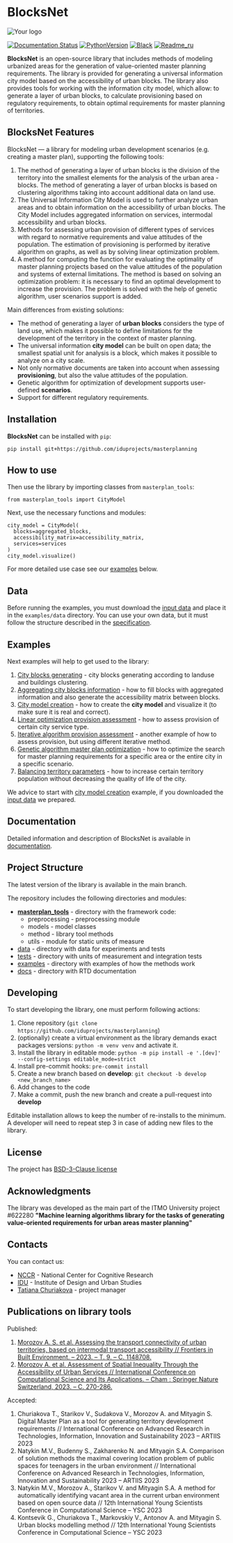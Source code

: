 # BlocksNet

![Your logo](https://i.ibb.co/jTVHdkp/background-without-some.png)

[![Documentation Status](https://readthedocs.org/projects/blocknet/badge/?version=latest)](https://blocknet.readthedocs.io/en/latest/?badge=latest)
[![PythonVersion](https://img.shields.io/badge/python-3.10-blue)](https://pypi.org/project/masterplan_tools/)
[![Black](https://img.shields.io/badge/code%20style-black-000000.svg)](https://github.com/psf/black)
[![Readme_ru](https://img.shields.io/badge/lang-ru-yellow.svg)](README-RU.md)

**BlocksNet** is an open-source library that includes methods of modeling urbanized areas for the generation of value-oriented master planning requirements. The library is provided for generating a universal information city model based on the accessibility of urban blocks. The library also provides tools for working with the information city model, which allow: to generate a layer of urban blocks, to calculate provisioning based on regulatory requirements, to obtain optimal requirements for master planning of territories.

## BlocksNet Features

BlocksNet — a library for modeling urban development scenarios (e.g. creating a master plan), supporting the following tools:

1. The method of generating a layer of urban blocks is the division of the territory into the smallest elements for the analysis of the urban area - blocks. The method of generating a layer of urban blocks is based on clustering algorithms taking into account additional data on land use.
2. The Universal Information City Model is used to further analyze urban areas and to obtain information on the accessibility of urban blocks. The City Model includes aggregated information on services, intermodal accessibility and urban blocks.
3. Methods for assessing urban provision of different types of services with regard to normative requirements and value attitudes of the population. The estimation of provisioning is performed by iterative algorithm on graphs, as well as by solving linear optimization problem.
4. A method for computing the function for evaluating the optimality of master planning projects based on the value attitudes of the population and systems of external limitations. The method is based on solving an optimization problem: it is necessary to find an optimal development to increase the provision. The problem is solved with the help of genetic algorithm, user scenarios support is added.

Main differences from existing solutions:

- The method of generating a layer of **urban blocks** considers the type of land use, which makes it possible to define limitations for the development of the territory in the context of master planning.
- The universal information **city model** can be built on open data; the smallest spatial unit for analysis is a block, which makes it possible to analyze on a city scale.
- Not only normative documents are taken into account when assessing **provisioning**, but also the value attitudes of the population.
- Genetic algorithm for optimization of development supports user-defined **scenarios**.
- Support for different regulatory requirements.

## Installation

**BlocksNet** can be installed with `pip`:

```
pip install git+https://github.com/iduprojects/masterplanning
```

## How to use

Then use the library by importing classes from `masterplan_tools`:

```
from masterplan_tools import CityModel
```

Next, use the necessary functions and modules:

```
city_model = CityModel(
  blocks=aggregated_blocks,
  accessibility_matrix=accessibility_matrix,
  services=services
)
city_model.visualize()
```

For more detailed use case see our [examples](#examples) below.

## Data

Before running the examples, you must download the [input data](https://drive.google.com/drive/folders/1xrLzJ2mcA0Qn7FG0ul8mTkfzKolvUoiP) and place it in the `examples/data` directory. You can use your own data, but it must follow the structure described in the [specification](https://blocknet.readthedocs.io/en/latest/index.html).

## Examples

Next examples will help to get used to the library:

1. [City blocks generating](examples/1%20blocks_cutter.ipynb) - city blocks generating according to landuse and buildings clustering.
2. [Aggregating city blocks information](examples/2%20data_getter.ipynb) - how to fill blocks with aggregated information and also generate the accessibility matrix between blocks.
3. [City model creation](examples/3%20city_model.ipynb) - how to create the **city model** and visualize it (to make sure it is real and correct).
4. [Linear optimization provision assessment](examples/3a%20city_model%20lp_provision.ipynb) - how to assess provision of certain city service type.
5. [Iterative algorithm provision assessment](examples/3b%20city_model%20iterative_provision.ipynb) - another example of how to assess provision, but using different iterative method.
6. [Genetic algorithm master plan optimization](examples/3d%20city_model%20genetic.ipynb) - how to optimize the search for master planning requirements for a specific area or the entire city in a specific scenario.
7. [Balancing territory parameters](examples/3c%20city_model%20balancer.ipynb) - how to increase certain territory population without decreasing the quality of life of the city.

We advice to start with [city model creation](examples/3%20city_model.ipynb) example, if you downloaded the [input data](https://drive.google.com/drive/folders/1xrLzJ2mcA0Qn7FG0ul8mTkfzKolvUoiP) we prepared.

## Documentation

Detailed information and description of BlocksNet is available in [documentation](https://blocknet.readthedocs.io/en/latest/).

## Project Structure

The latest version of the library is available in the main branch.

The repository includes the following directories and modules:

- [**masterplan_tools**](https://github.com/iduprojects/masterplanning/tree/main/masterplan_tools) - directory with the framework code:
  - preprocessing - preprocessing module
  - models - model classes
  - method - library tool methods
  - utils - module for static units of measure
- [data](https://github.com/iduprojects/masterplanning/tree/main/data) - directory with data for experiments and tests
- [tests](https://github.com/iduprojects/masterplanning/tree/main/tests) - directory with units of measurement and integration tests
- [examples](https://github.com/iduprojects/masterplanning/tree/main/examples) - directory with examples of how the methods work
- [docs](https://github.com/iduprojects/masterplanning/tree/main/docs) - directory with RTD documentation

## Developing

To start developing the library, one must perform following actions:

1. Clone repository (`git clone https://github.com/iduprojects/masterplanning`)
2. (optionally) create a virtual environment as the library demands exact packages versions: `python -m venv venv` and activate it.
3. Install the library in editable mode: `python -m pip install -e '.[dev]' --config-settings editable_mode=strict`
4. Install pre-commit hooks: `pre-commit install`
5. Create a new branch based on **develop**: `git checkout -b develop <new_branch_name>`
6. Add changes to the code
7. Make a commit, push the new branch and create a pull-request into **develop**

Editable installation allows to keep the number of re-installs to the minimum. A developer will need to repeat step 3 in case of adding new files to the library.

## License

The project has [BSD-3-Clause license](./LICENSE)

## Acknowledgments

The library was developed as the main part of the ITMO University project #622280 **"Machine learning algorithms library for the tasks of generating value-oriented requirements for urban areas master planning"**

## Contacts

You can contact us:

- [NCCR](https://actcognitive.org/o-tsentre/kontakty) - National Center for Cognitive Research
- [IDU](https://idu.itmo.ru/en/contacts/contacts.htm) - Institute of Design and Urban Studies
- [Tatiana Churiakova](https://t.me/tanya_chk) - project manager

## Publications on library tools

Published:

1. [Morozov A. S. et al. Assessing the transport connectivity of urban territories, based on intermodal transport accessibility // Frontiers in Built Environment. – 2023. – Т. 9. – С. 1148708.](https://www.frontiersin.org/articles/10.3389/fbuil.2023.1148708/full)
2. [Morozov A. et al. Assessment of Spatial Inequality Through the Accessibility of Urban Services // International Conference on Computational Science and Its Applications. – Cham : Springer Nature Switzerland, 2023. – С. 270-286.](https://link.springer.com/chapter/10.1007/978-3-031-36808-0_18)

Accepted:

1. Churiakova T., Starikov V., Sudakova V., Morozov A. and Mityagin S. Digital Master Plan as a tool for generating territory development requirements // International Conference on Advanced Research in Technologies, Information, Innovation and Sustainability 2023 – ARTIIS 2023
2. Natykin M.V., Budenny S., Zakharenko N. and Mityagin S.A. Comparison of solution methods the maximal covering location problem of public spaces for teenagers in the urban environment // International Conference on Advanced Research in Technologies, Information, Innovation and Sustainability 2023 – ARTIIS 2023
3. Natykin M.V., Morozov A., Starikov V. and Mityagin S.A. A method for automatically identifying vacant area in the current urban environment based on open source data // 12th International Young Scientists Conference in Computational Science – YSC 2023
4. Kontsevik G., Churiakova T., Markovskiy V., Antonov A. and Mityagin S. Urban blocks modelling method // 12th International Young Scientists Conference in Computational Science – YSC 2023
